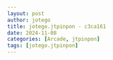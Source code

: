 ```yaml
---
layout: post
author: jotego
title: jotego.jtpinpon - c3ca161
date: 2024-11-08
categories: [Arcade, jtpinpon]
tags: [jotego.jtpinpon]
---
```


